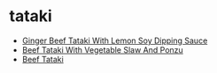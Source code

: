 # tataki

 * [Ginger Beef Tataki With Lemon Soy Dipping Sauce](../index/g/ginger-beef-tataki-with-lemon-soy-dipping-sauce-103262.json)
 * [Beef Tataki With Vegetable Slaw And Ponzu](../index/b/beef-tataki-with-vegetable-slaw-and-ponzu.json)
 * [Beef Tataki](../index/b/beef-tataki.json)
